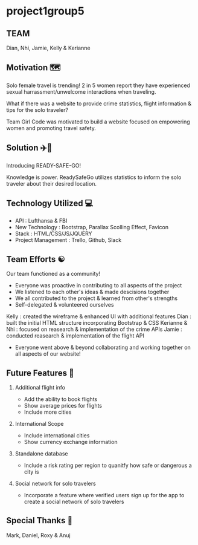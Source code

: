 # project1group5

## TEAM <GIRL CODE/>

Dian, Nhi, Jamie, Kelly & Kerianne

## Motivation 🗺

Solo female travel is trending! 2 in 5 women report they have experienced sexual harrassment/unwelcome interactions when traveling.

What if there was a website to provide crime statistics, flight information & tips for the solo traveler?

Team Girl Code was motivated to build a website focused on empowering women and promoting travel safety.

## Solution ✈️🔐

Introducing READY-SAFE-GO!

Knowledge is power. ReadySafeGo utilizes statistics to inform the solo traveler about their desired location.

## Technology Utilized 💻

* API : Lufthansa & FBI
* New Technology : Bootstrap, Parallax Scolling Effect, Favicon
* Stack : HTML/CSS/JS/JQUERY
* Project Management : Trello, Github, Slack

## Team Efforts ☯️

Our team functioned as a community!

* Everyone was proactive in contributing to all aspects of the project
* We listened to each other's ideas & made descisions together
* We all contributed to the project & learned from other's strengths
* Self-delegated & volunteered ourselves

Kelly : created the wireframe & enhanced UI with additional features
Dian : built the initial HTML structure incorporating Bootstrap & CSS
Kerianne & Nhi : focused on reasearch & implementation of the crime APIs
Jamie : conducted reasearch & implementation of the flight API

* Everyone went above & beyond collaborating and working together on all aspects of our website!

## Future Features 🔮

1. Additional flight info
    * Add the ability to book flights
    * Show average prices for flights
    * Include more cities

2. International Scope
    * Include international cities
    * Show currency exchange information

3. Standalone database
    * Include a risk rating per region to quanitfy how safe or dangerous a city is

4. Social network for solo travelers
    * Incorporate a feature where verified users sign up for the app to create a social network of solo travelers

## Special Thanks 🙌

Mark, Daniel, Roxy & Anuj
